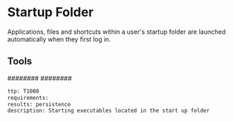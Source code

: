 # Startup Folder
Applications, files and shortcuts within a user's startup folder are launched automatically when they first log in.


## Tools
########
########

```meta
ttp: T1000
requirements: 
results: persistence
description: Starting executables located in the start up folder
```